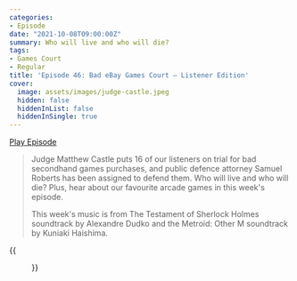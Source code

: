```yaml
---
categories:
- Episode
date: "2021-10-08T09:00:00Z"
summary: Who will live and who will die?
tags:
- Games Court
- Regular
title: 'Episode 46: Bad eBay Games Court – Listener Edition'
cover: 
  image: assets/images/judge-castle.jpeg
  hidden: false
  hiddenInList: false
  hiddenInSingle: true
---
```


[Play Episode](https://shows.acast.com/the-back-page-a-video-games-podcast/episodes/6249ec71be92a6001320e9ac)
> Judge Matthew Castle puts 16 of our listeners on trial for bad secondhand games purchases, and public defence attorney Samuel Roberts has been assigned to defend them. Who will live and who will die? Plus, hear about our favourite arcade games in this week's episode.
>
> This week's music is from The Testament of Sherlock Holmes soundtrack by Alexandre Dudko and the Metroid: Other M soundtrack by Kuniaki Haishima.

{{<figure 
    src="/assets/images/judge-castle.jpeg"
    alt="Judge Castle" >}}
